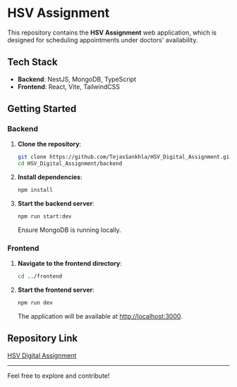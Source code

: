 # HSV Assignment

This repository contains the **HSV Assignment** web application, which is designed for scheduling appointments under doctors' availability.

## Tech Stack

- **Backend**: NestJS, MongoDB, TypeScript
- **Frontend**: React, Vite, TailwindCSS

## Getting Started

### Backend

1. **Clone the repository**:
    ```bash
    git clone https://github.com/TejasSankhla/HSV_Digital_Assignment.git
    cd HSV_Digital_Assignment/backend
    ```

2. **Install dependencies**:
    ```bash
    npm install
    ```

3. **Start the backend server**:
    ```bash
    npm run start:dev
    ```

   Ensure MongoDB is running locally.

### Frontend

1. **Navigate to the frontend directory**:
    ```bash
    cd ../frontend
    ```

2. **Start the frontend server**:
    ```bash
    npm run dev
    ```

   The application will be available at [http://localhost:3000](http://localhost:3000).

## Repository Link

[HSV Digital Assignment](https://github.com/TejasSankhla/HSV_Digital_Assignment.git)

---

Feel free to explore and contribute!